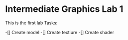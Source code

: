 # Intermediate Graphics Lab 1
This is the first lab
Tasks:

-[] Create model
-[] Create textiure
-[] Create shader